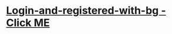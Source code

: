 # [Login-and-registered-with-bg - Click ME](https://aftermotion.github.io/Login-and-registered-with-bg/asstes/login.html)
